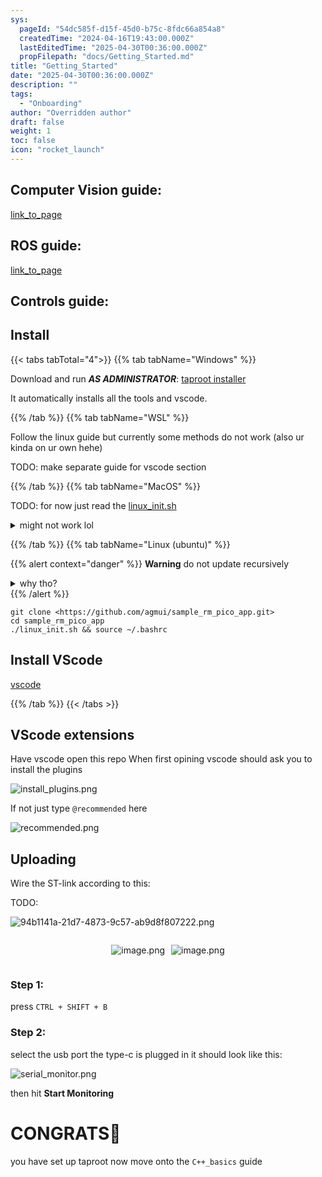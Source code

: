 ```yaml
---
sys:
  pageId: "54dc585f-d15f-45d0-b75c-8fdc66a854a8"
  createdTime: "2024-04-16T19:43:00.000Z"
  lastEditedTime: "2025-04-30T00:36:00.000Z"
  propFilepath: "docs/Getting_Started.md"
title: "Getting_Started"
date: "2025-04-30T00:36:00.000Z"
description: ""
tags:
  - "Onboarding"
author: "Overridden author"
draft: false
weight: 1
toc: false
icon: "rocket_launch"
---
```


## Computer Vision guide:

[link_to_page](86d45bc0-388b-4d26-8848-44f255f73d0e)

## ROS guide:

[link_to_page](3c76c1de-ec8f-46d6-8b0a-294005edc2d5)

## Controls guide:

## Install

{{< tabs tabTotal="4">}}
{{% tab tabName="Windows" %}}

Download and run _**AS ADMINISTRATOR**_: [taproot installer](https://github.com/Thornbots/TeachingFreshies/releases/tag/1.0)

It automatically installs all the tools and vscode.

{{% /tab %}}
{{% tab tabName="WSL" %}}

Follow the linux guide but currently some methods do not work (also ur kinda on ur own hehe)

TODO: make separate guide for vscode section

{{% /tab %}}
{{% tab tabName="MacOS" %}}

TODO: for now just read the [linux_init.sh](https://github.com/agmui/sample_rm_pico_app/blob/main/linux_init.sh)

<details>
<summary>might not work lol</summary>

`brew install libusb pkg-config`

Next install: [vscode](https://code.visualstudio.com/Download)

</details>

{{% /tab %}}
{{% tab tabName="Linux (ubuntu)" %}}

{{% alert context="danger" %}}
**Warning** do not update recursively
<details>
<summary>why tho?</summary>
There are some submodules that may go on for a while (like tinyusb) and I highly
recommend you don't need to get them.
If you want to see what submodules I update just look in `linux_init.sh`
</details>
{{% /alert %}}

```shell
git clone <https://github.com/agmui/sample_rm_pico_app.git>
cd sample_rm_pico_app
./linux_init.sh && source ~/.bashrc
```

## Install VScode

[vscode](https://code.visualstudio.com/Download)

{{% /tab %}}
{{< /tabs >}}

## VScode extensions

Have vscode open this repo
When first opining vscode should ask you to install the plugins

![install_plugins.png](https://prod-files-secure.s3.us-west-2.amazonaws.com/d518164a-d88e-44d1-a4ee-3adb3bd8bce0/89bd30f0-1825-4e77-867b-0a41ce370880/install_plugins.png?X-Amz-Algorithm=AWS4-HMAC-SHA256&X-Amz-Content-Sha256=UNSIGNED-PAYLOAD&X-Amz-Credential=ASIAZI2LB466WWPM2DHP%2F20250507%2Fus-west-2%2Fs3%2Faws4_request&X-Amz-Date=20250507T041114Z&X-Amz-Expires=3600&X-Amz-Security-Token=IQoJb3JpZ2luX2VjEKv%2F%2F%2F%2F%2F%2F%2F%2F%2F%2FwEaCXVzLXdlc3QtMiJIMEYCIQCb5S%2FCkpbzsb5D%2FtNsrArO5hRVAVVYOlX73AQzXIYD7gIhAJzhJH9z5f394GBJx8yKWuJg1n57QMVFLxfvv0jmZjPuKv8DCFQQABoMNjM3NDIzMTgzODA1Igyn3wnpaB5bUrKH%2BtAq3AMMz00zMFvL0IKItr9zHAninilIny4PVi0fQ9iNEXp1SPgssJt0%2F05i5SNSObDRMVt6Bp%2Bs3MXbCzlXbrM4P6Ewm5epYyDVASIT86SMV9c%2BxZwD0Bg09P2FgF3MWn9ZJHFYI5JMBTcChFcZ9d9z%2B44TE5QzUBwrMZXJ150GitkZxNyXpVoQM8y0f2x6Nk%2FrsiEhO1bk196DGPyhgTj4OIydDDwmbABHqIpPaAKNwdhAr5dMyu2B8iu2nMmKFd2MKKOPx1shAKUe4VZiJ3TbFNk9BWcdGvexMn7j7CdK3Sy3i2BBaffhnN6N57WYJq1stJVrFssrkrhMC4s%2FDpktNtYowuOFH9LpgfHutv4P2pONP1DpPtcJ62ylNQuaLLZsYwkLsOeUksfPhwKozfQCKo6fmcwQ2Ud%2FVwIxVV40RnAfBCJ%2FVZUHbsM49iMapJIQh6R0ytTkuDq5AJl8XcHKGXI1kmo3J7hwlexXGE%2FKGcXeXyaZ5%2B8CdxPTF7DcETA20Txbh7n7L58Ru5Pcq3xvhShDzrBINKQKB70vntNfIinkf0u4g1DpRkOvp1itTP1Oq13QIPBC%2Bzf7PcE36pgcNrJn65XgjBrfPKMP0aKvop%2FlSnGxW7cR%2BjkXqcKlSDDOkevABjqkAUs0RWMqS6jz4B6wQpxvsBydT6gvk%2BaT2iTOVLasoM6suMkzm6X6IUhWvXZbQfPaE8GaV73r8yTL7TzcNKbs3APXYcc%2BD5ffp6J0wLTOH%2BSC4A2f44DFr4%2FM2A2AEAM8noDldD1q3ZA2ZEQTsO8S2yJ9p7Zu1E4LpOkHgI0dxwe26vRCdexMYlmFYgKrzi%2B3mClcMztBUlM2mEFBwauttoC6P1DK&X-Amz-Signature=2bc6e824fa5772692783ac2d3520059f3d008445228df313b2af1ac491acb658&X-Amz-SignedHeaders=host&x-id=GetObject)

If not just type `@recommended` here  

![recommended.png](https://prod-files-secure.s3.us-west-2.amazonaws.com/d518164a-d88e-44d1-a4ee-3adb3bd8bce0/61e661e9-5d85-4dfc-be0d-8d2097a5e793/recommended.png?X-Amz-Algorithm=AWS4-HMAC-SHA256&X-Amz-Content-Sha256=UNSIGNED-PAYLOAD&X-Amz-Credential=ASIAZI2LB466WWPM2DHP%2F20250507%2Fus-west-2%2Fs3%2Faws4_request&X-Amz-Date=20250507T041114Z&X-Amz-Expires=3600&X-Amz-Security-Token=IQoJb3JpZ2luX2VjEKv%2F%2F%2F%2F%2F%2F%2F%2F%2F%2FwEaCXVzLXdlc3QtMiJIMEYCIQCb5S%2FCkpbzsb5D%2FtNsrArO5hRVAVVYOlX73AQzXIYD7gIhAJzhJH9z5f394GBJx8yKWuJg1n57QMVFLxfvv0jmZjPuKv8DCFQQABoMNjM3NDIzMTgzODA1Igyn3wnpaB5bUrKH%2BtAq3AMMz00zMFvL0IKItr9zHAninilIny4PVi0fQ9iNEXp1SPgssJt0%2F05i5SNSObDRMVt6Bp%2Bs3MXbCzlXbrM4P6Ewm5epYyDVASIT86SMV9c%2BxZwD0Bg09P2FgF3MWn9ZJHFYI5JMBTcChFcZ9d9z%2B44TE5QzUBwrMZXJ150GitkZxNyXpVoQM8y0f2x6Nk%2FrsiEhO1bk196DGPyhgTj4OIydDDwmbABHqIpPaAKNwdhAr5dMyu2B8iu2nMmKFd2MKKOPx1shAKUe4VZiJ3TbFNk9BWcdGvexMn7j7CdK3Sy3i2BBaffhnN6N57WYJq1stJVrFssrkrhMC4s%2FDpktNtYowuOFH9LpgfHutv4P2pONP1DpPtcJ62ylNQuaLLZsYwkLsOeUksfPhwKozfQCKo6fmcwQ2Ud%2FVwIxVV40RnAfBCJ%2FVZUHbsM49iMapJIQh6R0ytTkuDq5AJl8XcHKGXI1kmo3J7hwlexXGE%2FKGcXeXyaZ5%2B8CdxPTF7DcETA20Txbh7n7L58Ru5Pcq3xvhShDzrBINKQKB70vntNfIinkf0u4g1DpRkOvp1itTP1Oq13QIPBC%2Bzf7PcE36pgcNrJn65XgjBrfPKMP0aKvop%2FlSnGxW7cR%2BjkXqcKlSDDOkevABjqkAUs0RWMqS6jz4B6wQpxvsBydT6gvk%2BaT2iTOVLasoM6suMkzm6X6IUhWvXZbQfPaE8GaV73r8yTL7TzcNKbs3APXYcc%2BD5ffp6J0wLTOH%2BSC4A2f44DFr4%2FM2A2AEAM8noDldD1q3ZA2ZEQTsO8S2yJ9p7Zu1E4LpOkHgI0dxwe26vRCdexMYlmFYgKrzi%2B3mClcMztBUlM2mEFBwauttoC6P1DK&X-Amz-Signature=f8c6e4fc98695bd658a106cb985db459abfa5c1a37a8ff3706d334b6cce1b79c&X-Amz-SignedHeaders=host&x-id=GetObject)

## Uploading

Wire the ST-link according to this:

TODO:

![94b1141a-21d7-4873-9c57-ab9d8f807222.png](https://prod-files-secure.s3.us-west-2.amazonaws.com/d518164a-d88e-44d1-a4ee-3adb3bd8bce0/e5fad17d-ab82-4300-9f4c-505ab4b1202c/94b1141a-21d7-4873-9c57-ab9d8f807222.png?X-Amz-Algorithm=AWS4-HMAC-SHA256&X-Amz-Content-Sha256=UNSIGNED-PAYLOAD&X-Amz-Credential=ASIAZI2LB466WWPM2DHP%2F20250507%2Fus-west-2%2Fs3%2Faws4_request&X-Amz-Date=20250507T041114Z&X-Amz-Expires=3600&X-Amz-Security-Token=IQoJb3JpZ2luX2VjEKv%2F%2F%2F%2F%2F%2F%2F%2F%2F%2FwEaCXVzLXdlc3QtMiJIMEYCIQCb5S%2FCkpbzsb5D%2FtNsrArO5hRVAVVYOlX73AQzXIYD7gIhAJzhJH9z5f394GBJx8yKWuJg1n57QMVFLxfvv0jmZjPuKv8DCFQQABoMNjM3NDIzMTgzODA1Igyn3wnpaB5bUrKH%2BtAq3AMMz00zMFvL0IKItr9zHAninilIny4PVi0fQ9iNEXp1SPgssJt0%2F05i5SNSObDRMVt6Bp%2Bs3MXbCzlXbrM4P6Ewm5epYyDVASIT86SMV9c%2BxZwD0Bg09P2FgF3MWn9ZJHFYI5JMBTcChFcZ9d9z%2B44TE5QzUBwrMZXJ150GitkZxNyXpVoQM8y0f2x6Nk%2FrsiEhO1bk196DGPyhgTj4OIydDDwmbABHqIpPaAKNwdhAr5dMyu2B8iu2nMmKFd2MKKOPx1shAKUe4VZiJ3TbFNk9BWcdGvexMn7j7CdK3Sy3i2BBaffhnN6N57WYJq1stJVrFssrkrhMC4s%2FDpktNtYowuOFH9LpgfHutv4P2pONP1DpPtcJ62ylNQuaLLZsYwkLsOeUksfPhwKozfQCKo6fmcwQ2Ud%2FVwIxVV40RnAfBCJ%2FVZUHbsM49iMapJIQh6R0ytTkuDq5AJl8XcHKGXI1kmo3J7hwlexXGE%2FKGcXeXyaZ5%2B8CdxPTF7DcETA20Txbh7n7L58Ru5Pcq3xvhShDzrBINKQKB70vntNfIinkf0u4g1DpRkOvp1itTP1Oq13QIPBC%2Bzf7PcE36pgcNrJn65XgjBrfPKMP0aKvop%2FlSnGxW7cR%2BjkXqcKlSDDOkevABjqkAUs0RWMqS6jz4B6wQpxvsBydT6gvk%2BaT2iTOVLasoM6suMkzm6X6IUhWvXZbQfPaE8GaV73r8yTL7TzcNKbs3APXYcc%2BD5ffp6J0wLTOH%2BSC4A2f44DFr4%2FM2A2AEAM8noDldD1q3ZA2ZEQTsO8S2yJ9p7Zu1E4LpOkHgI0dxwe26vRCdexMYlmFYgKrzi%2B3mClcMztBUlM2mEFBwauttoC6P1DK&X-Amz-Signature=8f41c504029644a8deaf4692febfcb9084684cf6b85667dd4ab75cd56c438e1a&X-Amz-SignedHeaders=host&x-id=GetObject)

<div style="display: flex;flex-direction: row; column-gap:10px; max-width: 630px;justify-content: center;">
<div>

![image.png](https://prod-files-secure.s3.us-west-2.amazonaws.com/d518164a-d88e-44d1-a4ee-3adb3bd8bce0/210ecb78-1116-4d7b-b9b7-2292f66fa2c2/image.png?X-Amz-Algorithm=AWS4-HMAC-SHA256&X-Amz-Content-Sha256=UNSIGNED-PAYLOAD&X-Amz-Credential=ASIAZI2LB466X24EWQVN%2F20250507%2Fus-west-2%2Fs3%2Faws4_request&X-Amz-Date=20250507T041122Z&X-Amz-Expires=3600&X-Amz-Security-Token=IQoJb3JpZ2luX2VjEKv%2F%2F%2F%2F%2F%2F%2F%2F%2F%2FwEaCXVzLXdlc3QtMiJGMEQCIAr1kfRqUhKUIuUGkS3tjz499zqqUTZMHVLO1TgIQ5CLAiBsd9Cd6BkMYWRpGqnsIJDgDUjuLx0g2o%2BIQNLC%2FVqwZSr%2FAwhUEAAaDDYzNzQyMzE4MzgwNSIMzrU%2FSjFb0M4MwwkfKtwDSpDg0EBo0JsGn6NqgB%2FM5pK7LqxOxElxtk6d3wJQWifj4Bf%2BxumsdN6vNChClcuC98TKl1xMjRvTpDMFjOBW6IUwPapXoV%2Fo6VqCiHF2xPcBsKtLOR0%2B8GMDa8MmEiKNTr5IxZYwYUWJTTXuWEAVe2N%2Bz6iLIfSKG%2FYGvYEIRNVBHxakvu2miswOxKqG3tOSg3zNTqLMFUEClYWImjUzhAjkMCOSbkmNa9n%2BFwxqBi26uKo5ce4Yf%2FnyQJ9OF9SkJLGw%2BDk6fASlzZ5nDG%2BdCsNCf4u9lGEbNL%2BylRBYZZsM0CgLAxxbtTKXKFy2LpRBlLbWGyt1t9%2FH5zxN8VuYbhIQ1MoIl5IXFwMBAaEKEyhKLclCQYr7sfjiEJPDC5117sJ4c%2F0EyW%2F2%2F425wVaVqrYZp7H8hQpfHJLuB%2B0lVzVTm3iXSvrB9TjhcIHd1NlFB%2FtE%2BWUdaP4h9a1sjAwT%2FR1B1PVd9uL3h910pG%2FQwnRgouKKjdW3x8zEQhFLaN7huYVQ9s32OpokMYotWw1YD7%2FAgT8c3geoec4se9XfzOBASkEpbOHOpBd2nHtn2bJcInewRA8zLKHSmM28vz2oNDKZzEXu4dqknbEw26hTMOMx%2BEM316RgWSt5BdEwspHrwAY6pgFP18e5BknL2FIJXNoNxEHPspxUKXKNMVPlMmUYjOHd3C2Yj41ChNN0l94q9tQV%2BOQkuvbpaaTTeFkVLEagxBaOR9gI10cpJ%2Fy60mEmbTlukYhyasEbyWTPRyTY1OHZ59kXSnJCIXJ2%2BPjx6QqaXL7mO6lK9lc9%2Bx%2BYtKDsVaMGyIQsK79QXCxoYMBQxRf9zBvBUekaBys3FXALQ67UjWmuSEL%2FYb9b&X-Amz-Signature=e85b1ca76522b9a38983f7d0c2907959f7bd09ec1747a5f62cef3243519b312a&X-Amz-SignedHeaders=host&x-id=GetObject)

</div>
<div>

![image.png](https://prod-files-secure.s3.us-west-2.amazonaws.com/d518164a-d88e-44d1-a4ee-3adb3bd8bce0/33a0fd0f-8ca6-4a86-8e09-26e95ded1fff/image.png?X-Amz-Algorithm=AWS4-HMAC-SHA256&X-Amz-Content-Sha256=UNSIGNED-PAYLOAD&X-Amz-Credential=ASIAZI2LB4665QS5F74D%2F20250507%2Fus-west-2%2Fs3%2Faws4_request&X-Amz-Date=20250507T041123Z&X-Amz-Expires=3600&X-Amz-Security-Token=IQoJb3JpZ2luX2VjEKv%2F%2F%2F%2F%2F%2F%2F%2F%2F%2FwEaCXVzLXdlc3QtMiJGMEQCIDxyQvMfiX7RHoZs0NVYJvkUG94DsQgSo9BAfuZSRxzEAiBorV2dFSEfI5%2Br1LeY6sR2y8Qj1vOKXx9kU%2B8hbzVT1Sr%2FAwhUEAAaDDYzNzQyMzE4MzgwNSIMCD8OBAkkT%2BIQT8C5KtwDK8V32UQlOayLUVOhJiYrfkbBjtVT9yhegaLD2ontYAWU064b4iofkYwOVAgojGNzMpyhenNCh18OC5KbJluDoYYUeu1JnXP7AhUYMDsuzpcOKB3Un%2F%2F0iDi2ykUqTWyDHZU53gMg16RvGAgS4t4jIRfXAt%2BcKn3zNizez6vR8KWY2fJzo%2FeEPZQdOiR5j2gteOSU6mmklgmfEEBtCD9Bg6bz1DmeYGDqri6WVwz5gjASGjFiA3VpOq06FkJaYRyoobflNoDDVxt%2FP5DSNNud4SlMFqZadiHZYgrrXcqdcMZIy8wykOYSkU6t9WHoXzXZ1E1NKRkvMla%2Fk0CE0rOCBU5iNgpKuHyZrMv04p5EJA9snWFlgsSi%2Fj%2BuWay5x%2FAnd6TKEIG2YMAV3KYgVR%2B9vCbx%2Bc8XQSUhvHYg2bqjgPCQC7cpMqOYJfRWlSTaN%2BkpLC%2FnK02HHbbt%2BXAr0AWu%2BERAKvB5JBaazbXLiLAw0oFGiMskKT6hNx4TO5fmI94OL7FwFxh9hiQ3O%2By25JaPQElXEQHhcmPfsQAdHtWL6XVKJ22B0AmjrY71M2mTg1IEjJuRem3RBLHG8ZfmA%2Bis1hfNiVPOamCQr%2FfI5doMVCwIRZxLNPCpRSxKpP8wypHrwAY6pgELtTte%2FopzgVar94LeOZLB3jmeaKZTukmlEFcp4W2oWqJ26HJ19avbgUGU7dCQw0uFVb9yltUex%2BUbq%2BeFWft2%2BzkUlJgxM5LdQLn5hlkdv%2BzQpnY%2FYUlorzqUw4eioUNw9ML066OlgBb27JLZC7K8qR5r1ufH1%2BMxD6a1Cyu4%2FDmpZfPV0XUuxr71X2Z%2FvaT76Xq7T53wqp9aABFC7g0HTSypKpWR&X-Amz-Signature=295a2461798fcc7f2f869b0a640d91e96858e3e286374d9b10e5b5f61c2fb733&X-Amz-SignedHeaders=host&x-id=GetObject)

</div>
</div>

### Step 1:

press `CTRL + SHIFT + B`

### Step 2:

select the usb port the type-c is plugged in it should look like this:

![serial_monitor.png](https://prod-files-secure.s3.us-west-2.amazonaws.com/d518164a-d88e-44d1-a4ee-3adb3bd8bce0/f03f4774-05d4-4393-b6a0-d5efb6d315ab/serial_monitor.png?X-Amz-Algorithm=AWS4-HMAC-SHA256&X-Amz-Content-Sha256=UNSIGNED-PAYLOAD&X-Amz-Credential=ASIAZI2LB466WWPM2DHP%2F20250507%2Fus-west-2%2Fs3%2Faws4_request&X-Amz-Date=20250507T041114Z&X-Amz-Expires=3600&X-Amz-Security-Token=IQoJb3JpZ2luX2VjEKv%2F%2F%2F%2F%2F%2F%2F%2F%2F%2FwEaCXVzLXdlc3QtMiJIMEYCIQCb5S%2FCkpbzsb5D%2FtNsrArO5hRVAVVYOlX73AQzXIYD7gIhAJzhJH9z5f394GBJx8yKWuJg1n57QMVFLxfvv0jmZjPuKv8DCFQQABoMNjM3NDIzMTgzODA1Igyn3wnpaB5bUrKH%2BtAq3AMMz00zMFvL0IKItr9zHAninilIny4PVi0fQ9iNEXp1SPgssJt0%2F05i5SNSObDRMVt6Bp%2Bs3MXbCzlXbrM4P6Ewm5epYyDVASIT86SMV9c%2BxZwD0Bg09P2FgF3MWn9ZJHFYI5JMBTcChFcZ9d9z%2B44TE5QzUBwrMZXJ150GitkZxNyXpVoQM8y0f2x6Nk%2FrsiEhO1bk196DGPyhgTj4OIydDDwmbABHqIpPaAKNwdhAr5dMyu2B8iu2nMmKFd2MKKOPx1shAKUe4VZiJ3TbFNk9BWcdGvexMn7j7CdK3Sy3i2BBaffhnN6N57WYJq1stJVrFssrkrhMC4s%2FDpktNtYowuOFH9LpgfHutv4P2pONP1DpPtcJ62ylNQuaLLZsYwkLsOeUksfPhwKozfQCKo6fmcwQ2Ud%2FVwIxVV40RnAfBCJ%2FVZUHbsM49iMapJIQh6R0ytTkuDq5AJl8XcHKGXI1kmo3J7hwlexXGE%2FKGcXeXyaZ5%2B8CdxPTF7DcETA20Txbh7n7L58Ru5Pcq3xvhShDzrBINKQKB70vntNfIinkf0u4g1DpRkOvp1itTP1Oq13QIPBC%2Bzf7PcE36pgcNrJn65XgjBrfPKMP0aKvop%2FlSnGxW7cR%2BjkXqcKlSDDOkevABjqkAUs0RWMqS6jz4B6wQpxvsBydT6gvk%2BaT2iTOVLasoM6suMkzm6X6IUhWvXZbQfPaE8GaV73r8yTL7TzcNKbs3APXYcc%2BD5ffp6J0wLTOH%2BSC4A2f44DFr4%2FM2A2AEAM8noDldD1q3ZA2ZEQTsO8S2yJ9p7Zu1E4LpOkHgI0dxwe26vRCdexMYlmFYgKrzi%2B3mClcMztBUlM2mEFBwauttoC6P1DK&X-Amz-Signature=532ba10ff6b43060d6065e6c9acb9699fdee16eeaf3e0fa9d234036336c19d3e&X-Amz-SignedHeaders=host&x-id=GetObject)

then hit **Start Monitoring**

# CONGRATS🎉

you have set up taproot now move onto the `C++_basics` guide
